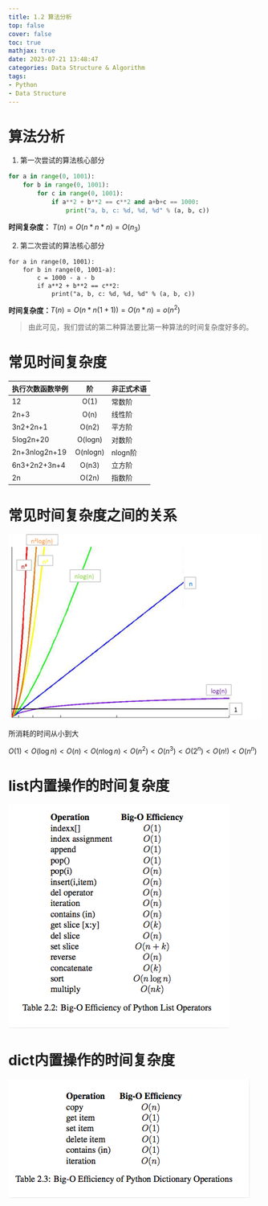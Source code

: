 ```yaml
---
title: 1.2 算法分析
top: false
cover: false
toc: true
mathjax: true
date: 2023-07-21 13:48:47
categories: Data Structure & Algorithm
tags:
- Python
- Data Structure
---
```


# 算法分析

1. 第一次尝试的算法核心部分

```python
for a in range(0, 1001):
    for b in range(0, 1001):
        for c in range(0, 1001):
            if a**2 + b**2 == c**2 and a+b+c == 1000:
                print("a, b, c: %d, %d, %d" % (a, b, c))
```

**时间复杂度：** $T(n) = O(n*n*n) = O(n_3)$

<!--more-->

2. 第二次尝试的算法核心部分

```pyth
for a in range(0, 1001):
    for b in range(0, 1001-a):
        c = 1000 - a - b
        if a**2 + b**2 == c**2:
            print("a, b, c: %d, %d, %d" % (a, b, c))
```

**时间复杂度：**$T(n) = O(n*n(1+1)) = O(n*n) = o(n^2)$

> 由此可见，我们尝试的第二种算法要比第一种算法的时间复杂度好多的。

# 常见时间复杂度

| 执行次数函数举例 |    阶    | 非正式术语 |
| ---------------- | :------: | :--------- |
| 12               |   O(1)   | 常数阶     |
| 2n+3             |   O(n)   | 线性阶     |
| 3n2+2n+1         |  O(n2)   | 平方阶     |
| 5log2n+20        | O(logn)  | 对数阶     |
| 2n+3nlog2n+19    | O(nlogn) | nlogn阶    |
| 6n3+2n2+3n+4     |  O(n3)   | 立方阶     |
| 2n               |  O(2n)   | 指数阶     |

# 常见时间复杂度之间的关系

![算法效率关系](./算法分析/算法效率关系.bmp)

所消耗的时间从小到大

$O(1) < O(\log n) < O(n) < O(n \log n) < O(n^2) < O(n^3) < O(2^n) < O(n!) < O(n^n)$

# list内置操作的时间复杂度

![list操作](./算法分析/list操作.png)

# dict内置操作的时间复杂度

![dict操作](./算法分析/dict操作.png)
